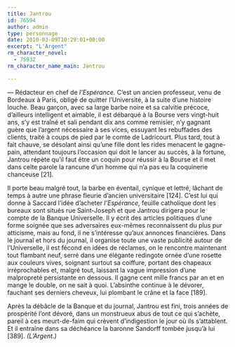```yaml
---
title: Jantrou
id: 76594
author: admin
type: personnage
date: 2010-03-09T10:29:01+00:00
excerpt: "L'Argent"
rm_character_novel:
  - 75932
rm_character_name_main: Jantrou

---
```

— Rédacteur en chef de _l&rsquo;Espérance._ C&rsquo;est un ancien professeur, venu de Bordeaux à Paris, obligé de quitter l&rsquo;Université, à la suite d&rsquo;une histoire louche. Beau garçon, avec sa large barbe noire et sa calvitie précoce, d&rsquo;ailleurs intelligent et aimable, il est débarqué à la Bourse vers vingt-huit ans, s&rsquo;y est traîné et sali pendant dix ans comme remisier, n&rsquo;y gagnant guère que l&rsquo;argent nécessaire à ses vices, essuyant les rebuffades des clients, traité à coups de pied par le comte de Ladricourt. Plus tard, tout à fait chauve, se désolant ainsi qu&rsquo;une fille dont les rides menacent le gagne-pain, attendant toujours l&rsquo;occasion qui doit le lancer au succès, à la fortune, Jantrou répète qu&rsquo;il faut être un coquin pour réussir à la Bourse et il met dans celte parole la rancune d&rsquo;un homme qui n&rsquo;a pas eu la coquinerie chanceuse [21].

Il porte beau malgré tout, la barbe en éventail, cynique et lettré, lâchant de temps à autre une phrase fleurie d&rsquo;ancien universitaire [124]. C&rsquo;est lui qui donne à Saccard l&rsquo;idée d&rsquo;acheter _l&rsquo;Espérance,_ feuille catholique dont les bureaux sont situés rue Saint-Joseph et que Jantrou dirigera pour le compte de la Banque Universelle. Il y écrit des articles politiques d&rsquo;une forme soignée que ses adversaires eux-mêmes reconnaissent du plus pur atticisme, mais au fond, il ne s&rsquo;intéresse qu&rsquo;aux annonces financières. Dans le journal et hors du journal, il organise toute une vaste publicité autour de l&rsquo;Universelle, il est fécond en idées de réclames, on le rencontre maintenant tout flambant neuf, serré dans une élégante redingote ornée d&rsquo;une rosette aux couleurs vives, soignant surtout sa coiffure, portant des chapeaux irréprochables et, malgré tout, laissant la vague impression d&rsquo;une malpropreté persistante en dessous. Il gagne cent mille francs par an et en mange le double, on ne sait à quoi. L&rsquo;absinthe continue à le dévorer, fauchant ses derniers cheveux, lui plombant le crâne et la face [189].

Après la débâcle de la Banque et du journal, Jantrou est fini, trois années de prospérité l&rsquo;ont dévoré, dans un monstrueux abus de tout ce qui s&rsquo;achète, pareil à ces meurt-de-faim qui crèvent d&rsquo;indigestion le jour où ils s&rsquo;attablent. Et il entraîne dans sa déchéance la baronne Sandorff tombée jusqu&rsquo;à lui [389]. _(L&rsquo;Argent.)_